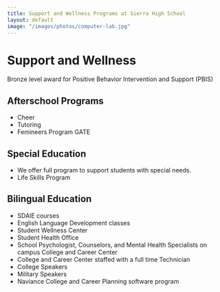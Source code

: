 ```yaml
---
title: Support and Wellness Programs at Sierra High School
layout: default
image: "/images/photos/computer-lab.jpg"
---
```


<div class="text" markdown="1">

# Support and Wellness

Bronze level award for Positive Behavior Intervention and Support (PBIS)

## Afterschool Programs

*   Cheer
*   Tutoring
*   Femineers Program GATE

## Special Education

*   We offer full program to support students with special needs.
*   Life Skills Program

## Bilingual Education

*   SDAIE courses
*   English Language Development classes
*   Student Wellness Center
*   Student Health Office
*   School Psychologist, Counselors, and Mental Health Specialists on campus College and Career Center
*   College and Career Center staffed with a full time Technician
*   College Speakers
*   Military Speakers
*   Naviance College and Career Planning software program

</div>
